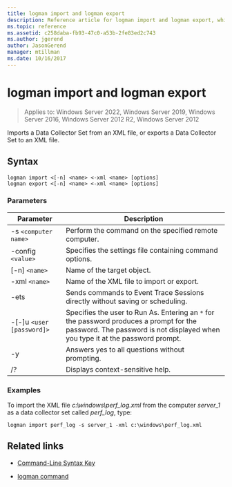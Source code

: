 ```yaml
---
title: logman import and logman export
description: Reference article for logman import and logman export, which imports a Data Collector Set from an XML file, or exports a Data Collector Set to an XML file.
ms.topic: reference
ms.assetid: c258daba-fb93-47c0-a53b-2fe83ed2c743
ms.author: jgerend
author: JasonGerend
manager: mtillman
ms.date: 10/16/2017
---
```


# logman import and logman export

>Applies to: Windows Server 2022, Windows Server 2019, Windows Server 2016, Windows Server 2012 R2, Windows Server 2012

Imports a Data Collector Set from an XML file, or exports a Data Collector Set to an XML file.

## Syntax

```
logman import <[-n] <name> <-xml <name> [options]
logman export <[-n] <name> <-xml <name> [options]
```

### Parameters

| Parameter | Description |
| --------- | ----------- |
| -s `<computer name>` | Perform the command on the specified remote computer. |
| -config `<value>` | Specifies the settings file containing command options. |
| [-n] `<name>` | Name of the target object. |
| -xml `<name>` | Name of the XML file to import or export. |
| -ets | Sends commands to Event Trace Sessions directly without saving or scheduling. |
| -[-]u `<user [password]>` | Specifies the user to Run As. Entering an `*` for the password produces a prompt for the password. The password is not displayed when you type it at the password prompt. |
| -y | Answers yes to all questions without prompting. |
| /? | Displays context-sensitive help. |

### Examples

To import the XML file *c:\windows\perf_log.xml* from the computer *server_1* as a data collector set called *perf_log*, type:

```
logman import perf_log -s server_1 -xml c:\windows\perf_log.xml
```

## Related links

- [Command-Line Syntax Key](command-line-syntax-key.md)

- [logman command](logman.md)
